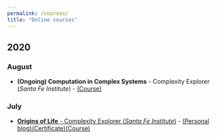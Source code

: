 ```yaml
---
permalink: /courses/
title: "Online courses"
---
```


## 2020
### August
- **(Ongoing) Computation in Complex Systems** - Complexity Explorer (*Santa Fe Institute*) - [(Course)][6]

### July
- [**Origins of Life** - Complexity Explorer (*Santa Fe Institute*)][4] - [(Personal blog)][1][(Certificate)][2][(Course)][3]

[1]: <https://medium.com/@rayyanzahid/origin-of-life-acbf574e8526> "Medium: Origins of Life - Leading Theories and Develpoments by Rayyan Zahid"
[2]: <https://raw.githubusercontent.com/RayyanZahid/RayyanZahid.github.io/master/assets/images/courses/High%20res.jpg> "Course certificate"
[3]: <https://www.complexityexplorer.org/courses/103-origins-of-life> "Origins of Life online course on Complexity Explorer"
[4]: </_posts/2020-8-15-Origins-Of-Life.md> "More information"

[6]: <https://www.complexityexplorer.org/courses/99-computation-in-complex-systems> "Computation in Complex Systems on Complexity Explorer"
